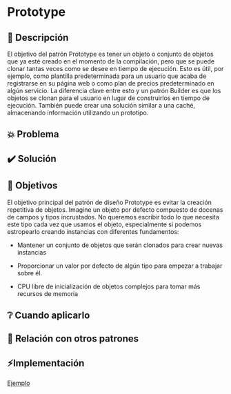 # Prototype

## 📖 Descripción

El objetivo del patrón Prototype es tener un objeto o conjunto de objetos que ya esté creado en el momento de la compilación, pero que se puede clonar tantas veces como se desee en tiempo de ejecución. Esto es útil, por ejemplo, como plantilla predeterminada para un usuario que acaba de registrarse en su página web o como plan de precios predeterminado en algún servicio. La diferencia clave entre esto y un patrón Builder es que los objetos se clonan para el usuario en lugar de construirlos en tiempo de ejecución. También puede crear una solución similar a una caché, almacenando información utilizando un prototipo.

## 💥 Problema

## ✔️ Solución

## 🚩 Objetivos

El objetivo principal del patrón de diseño Prototype es evitar la creación repetitiva de objetos. Imagine un objeto por defecto compuesto de docenas de campos y tipos incrustados. No queremos escribir todo lo que necesita este tipo cada vez que usamos el objeto, especialmente si podemos estropearlo creando instancias con diferentes fundamentos:

- Mantener un conjunto de objetos que serán clonados para crear nuevas instancias

- Proporcionar un valor por defecto de algún tipo para empezar a trabajar sobre él.

- CPU libre de inicialización de objetos complejos para tomar más recursos de memoria

## ❔ Cuando aplicarlo

## 👥 Relación con otros patrones

## ⚡️Implementación

[Ejemplo](./examples/Prototype/)
